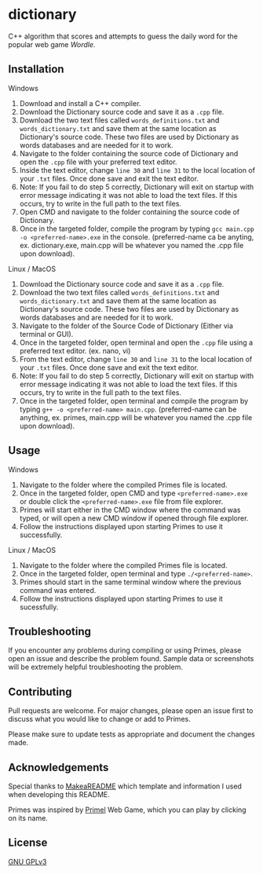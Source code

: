 # dictionary

C++ algorithm that scores and attempts to guess the daily word for the popular web game _Wordle_.

## Installation

Windows

1. Download and install a C++ compiler.
2. Download the Dictionary source code and save it as a ```.cpp``` file.
3. Download the two text files called ```words_definitions.txt``` and ```words_dictionary.txt``` and save them at the same location as Dictionary's source code. These two files are used by Dictionary as words databases and are needed for it to work.
4. Navigate to the folder containing the source code of Dictionary and open the ```.cpp``` file with your preferred text editor.
5. Inside the text editor, change ```line 30``` and ```line 31``` to the local location of your ```.txt``` files. Once done save and exit the text editor.
6. Note: If you fail to do step 5 correctly, Dictionary will exit on startup with error message indicating it was not able to load the text files. If this occurs, try to write in the full path to the text files.
7. Open CMD and navigate to the folder containing the source code of Dictionary.
8. Once in the targeted folder, compile the program by typing ```gcc main.cpp -o <preferred-name>.exe``` in the console. (preferred-name ca be anyting, ex. dictionary.exe, main.cpp will be whatever you named the .cpp file upon download).

Linux / MacOS

1. Download the Dictionary source code and save it as a ```.cpp``` file.
2. Download the two text files called ```words_definitions.txt``` and ```words_dictionary.txt``` and save them at the same location as Dictionary's source code. These two files are used by Dictionary as words databases and are needed for it to work.
3. Navigate to the folder of the Source Code of Dictionary (Either via terminal or GUI).
4. Once in the targeted folder, open terminal and open the ```.cpp``` file using a preferred text editor. (ex. nano, vi)
5. From the text editor, change ```line 30``` and ```line 31``` to the local location of your ```.txt``` files. Once done save and exit the text editor.
6. Note: If you fail to do step 5 correctly, Dictionary will exit on startup with error message indicating it was not able to load the text files. If this occurs, try to write in the full path to the text files.
7. Once in the targeted folder, open terminal and compile the program by typing ```g++ -o <preferred-name> main.cpp```. (preferred-name can be anything, ex. primes, main.cpp will be whatever you named the .cpp file upon download).

## Usage

Windows

1. Navigate to the folder where the compiled Primes file is located.
2. Once in the targeted folder, open CMD and type ```<preferred-name>.exe``` or double click the ```<preferred-name>.exe``` file from file explorer.
3. Primes will start either in the CMD window where the command was typed, or will open a new CMD window if opened through file explorer.
4. Follow the instructions displayed upon starting Primes to use it successfully.

Linux / MacOS

1. Navigate to the folder where the compiled Primes file is located.
2. Once in the targeted folder, open terminal and type ```./<preferred-name>```.
3. Primes should start in the same terminal window where the previous command was entered.
4. Follow the instructions displayed upon starting Primes to use it sucessfully.

## Troubleshooting

If you encounter any problems during compiling or using Primes, please open an issue and describe the problem found. Sample data or screenshots will be extremely helpful troubleshooting the problem.

## Contributing

Pull requests are welcome. For major changes, please open an issue first to discuss what you would like to change or add to Primes.

Please make sure to update tests as appropriate and document the changes made.

## Acknowledgements

Special thanks to [MakeaREADME](https://www.makeareadme.com) which template and information I used when developing this README.

Primes was inspired by [Primel](https://converged.yt/primel/) Web Game, which you can play by clicking on its name.

## License
[GNU GPLv3](https://www.gnu.org/licenses/gpl-3.0.en.html)
